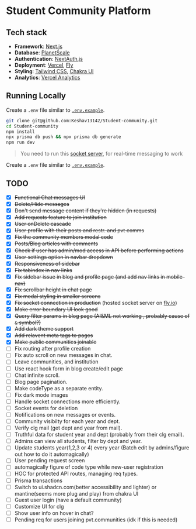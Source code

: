 # Student Community Platform

## Tech stack

- **Framework**: [Next.js](https://nextjs.org/)
- **Database**: [PlanetScale](https://planetscale.com)
- **Authentication**: [NextAuth.js](https://next-auth.js.org)
- **Deployment**: [Vercel](https://vercel.com), [Fly](https://fly.io)
- **Styling**: [Tailwind CSS](https://tailwindcss.com), [Chakra UI](https://chakra-ui.com)
- **Analytics**: [Vercel Analytics](https://vercel.com/analytics)

## Running Locally

Create a `.env` file similar to [`.env.example`](https://github.com/Keshav13142/Student-community/blob/main/.env.example).

```bash
git clone git@github.com:Keshav13142/Student-community.git
cd Student-community
npm install
npx prisma db push && npx prisma db generate
npm run dev
```

> You need to run this [socket server](https://github.com/Keshav13142/student_comm_socket_server), for real-time messaging to work

Create a `.env` file similar to [`.env.example`](https://github.com/Keshav13142/Student-community/blob/main/.env.example).

## TODO

- [x] ~~Functional Chat messages UI~~
- [x] ~~Delete/Hide messages~~
- [x] ~~Don't send message content if they're hidden (in requests)~~
- [x] ~~Add requests feature to join institution~~
- [x] ~~User onDelete cascade~~
- [x] ~~User profile with their posts and restr. and pvt comms~~
- [x] ~~Fix the community members modal code~~
- [x] ~~Posts/Blog articles with comments~~
- [x] ~~Check if user has admin/mod access in API before performing actions~~
- [x] ~~User settings option in navbar dropdown~~
- [x] ~~Responsiveness of sidebar~~
- [x] ~~Fix tabindex in nav links~~
- [x] ~~Fix sidebar issue in blog and profile page (and add nav links in mobile-nav)~~
- [x] ~~Fix scrollbar height in chat page~~
- [x] ~~Fix modal styling in smaller screens~~
- [x] ~~Fix socket connection in production~~ (hosted socket server on [fly.io](https://fly.io))
- [x] ~~Make error boundary UI look good~~
- [x] ~~Query filter params in blog page (AI&ML not working , probably cause of `&` symbol?)~~
- [x] ~~Add dark theme support~~
- [x] ~~Add relavent meta tags to pages~~
- [x] ~~Make public communities joinable~~
- [ ] Fix routing after profile creation
- [ ] Fix auto scroll on new messages in chat.
- [ ] Leave communities, and institution
- [ ] Use react hook form in blog create/edit page
- [ ] Chat infinite scroll.
- [ ] Blog page pagination.
- [ ] Make codeType as a separate entity.
- [ ] Fix dark mode images
- [ ] Handle socket connections more efficiently.
- [ ] Socket events for deletion
- [ ] Notifications on new messages or events.
- [ ] Community visibilty for each year and dept.
- [ ] Verify clg mail (get dept and year from mail).
- [ ] Truthful data for student year and dept (probably from their clg email).
- [ ] Admins can view all students, filter by dept and year.
- [ ] Update students year(1,2,3 or 4) every year (Batch edit by admins/figure out how to do it automagically)
- [ ] User pending request screen
- [ ] automagically figure of code type while new-user registration
- [ ] HOC for protected API routes, managing req types.
- [ ] Prisma transactions
- [ ] Switch to ui.shadcn.com(better accessibility and lighter) or mantine(seems more plug and play) from chakra UI
- [ ] Guest user login (have a default community)
- [ ] Customize UI for clg
- [ ] Show user info on hover in chat?
- [ ] Pending req for users joining pvt.communities (idk if this is needed)

<!-- ![mock](final-year-project-mock.png) -->
